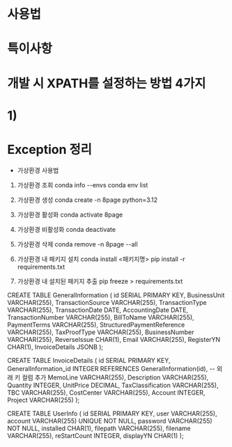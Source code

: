 # 사용법

# 특이사항

# 개발 시 XPATH를 설정하는 방법 4가지

# 1)

# Exception 정리

- 가상환경 사용법

1. 가상환경 조회
   conda info --envs
   conda env list

2. 가상환경 생성
   conda create -n 8page python=3.12

3. 가상환경 활성화
   conda activate 8page

4. 가상환경 비활성화
   conda deactivate

5. 가상환경 삭제
   conda remove -n 8page --all

6. 가상환경 내 패키지 설치
   conda install <패키지명>
   pip install -r requirements.txt

7. 가상환경 내 설치된 패키지 추출
   pip freeze > requirements.txt

CREATE TABLE GeneralInformation (
id SERIAL PRIMARY KEY,
BusinessUnit VARCHAR(255),
TransactionSource VARCHAR(255),
TransactionType VARCHAR(255),
TransactionDate DATE,
AccountingDate DATE,
TransactionNumber VARCHAR(255),
BillToName VARCHAR(255),
PaymentTerms VARCHAR(255),
StructuredPaymentReference VARCHAR(255),
TaxProofType VARCHAR(255),
BusinessNumber VARCHAR(255),
ReverseIssue CHAR(1),
Email VARCHAR(255),
RegisterYN CHAR(1),
InvoiceDetails JSONB
);

CREATE TABLE InvoiceDetails (
id SERIAL PRIMARY KEY,
GeneralInformation_id INTEGER REFERENCES GeneralInformation(id), -- 외래 키 컬럼 추가
MemoLine VARCHAR(255),
Description VARCHAR(255),
Quantity INTEGER,
UnitPrice DECIMAL,
TaxClassification VARCHAR(255),
TBC VARCHAR(255),
CostCenter VARCHAR(255),
Account INTEGER,
Project VARCHAR(255)
);

CREATE TABLE UserInfo (
id SERIAL PRIMARY KEY,
user VARCHAR(255),
account VARCHAR(255) UNIQUE NOT NULL,
password VARCHAR(255) NOT NULL,
installed CHAR(1),
filepath VARCHAR(255),
filename VARCHAR(255),
reStartCount INTEGER,
displayYN CHAR(1)
);
